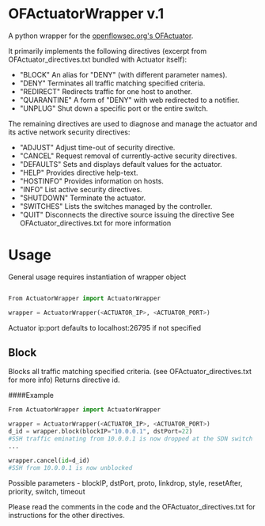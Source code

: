 OFActuatorWrapper v.1
=================

A python wrapper for the [openflowsec.org's OFActuator](http://www.openflowsec.org/).

It primarily implements the following directives 
(excerpt from OFActuator_directives.txt bundled with Actuator itself):

* "BLOCK"      An alias for "DENY" (with different parameter names).
* "DENY"       Terminates all traffic matching specified criteria.
* "REDIRECT"   Redirects traffic for one host to another.
* "QUARANTINE" A form of "DENY" with web redirected to a notifier.
* "UNPLUG"     Shut down a specific port or the entire switch.

The remaining directives are used to diagnose and manage the actuator
and its active network security directives:

 * "ADJUST"   Adjust time-out of security directive.
 * "CANCEL"   Request removal of currently-active security directives.
 * "DEFAULTS" Sets and displays default values for the actuator.
 * "HELP"     Provides directive help-text.
 * "HOSTINFO" Provides information on hosts.
 * "INFO"     List active security directives.
 * "SHUTDOWN" Terminate the actuator.
 * "SWITCHES" Lists the switches managed by the controller.
 * "QUIT"     Disconnects the directive source issuing the directive
 See OFActuator_directives.txt for more information
 


Usage
==========
General usage requires instantiation of wrapper object

```python

From ActuatorWrapper import ActuatorWrapper

wrapper = ActuatorWrapper(<ACTUATOR_IP>, <ACTUATOR_PORT>)
```

Actuator ip:port defaults to localhost:26795 if not specified

Block
-----

Blocks all traffic matching specified criteria. (see OFActuator_directives.txt for more info)
Returns directive id.

####Example

```python
From ActuatorWrapper import ActuatorWrapper

wrapper = ActuatorWrapper(<ACTUATOR_IP>, <ACTUATOR_PORT>)
d_id = wrapper.block(blockIP="10.0.0.1", dstPort=22)
#SSH traffic eminating from 10.0.0.1 is now dropped at the SDN switch
...

wrapper.cancel(id=d_id)
#SSH from 10.0.0.1 is now unblocked
```

Possible parameters - blockIP, dstPort, proto, linkdrop, style, resetAfter, priority, switch, timeout

Please read the comments in the code and the OFActuator_directives.txt for instructions for the other directives.

